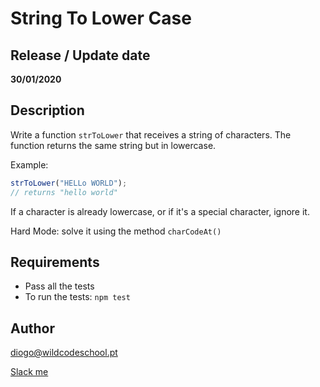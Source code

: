 # String To Lower Case

## Release / Update date
**30/01/2020**

## Description
Write a function `strToLower` that receives a string of characters.
The function returns the same string but in lowercase.

Example:
```javascript
strToLower("HELLo WORLD");
// returns "hello world"
```

If a character is already lowercase, or if it's a special character, ignore it.

Hard Mode: solve it using the method `charCodeAt()`



## Requirements
- Pass all the tests
- To run the tests: `npm test`

## Author
diogo@wildcodeschool.pt

[Slack me](https://app.slack.com/client/T6SG2QGG2/GHP34QVV3/user_profile/UHCFSA63T)
